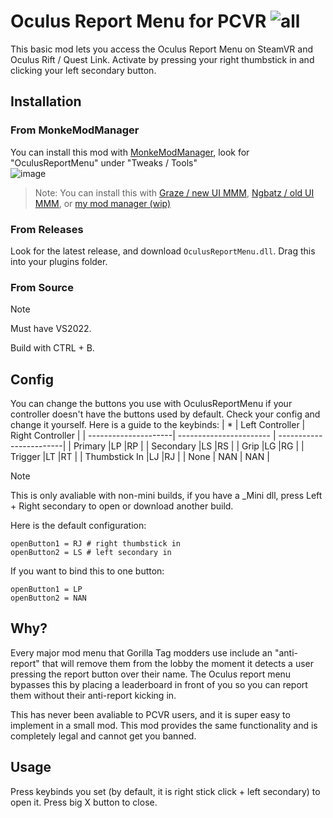 # Oculus Report Menu for PCVR ![all](https://img.shields.io/github/downloads/bingus-dev/OculusReportMenu/total)
This basic mod lets you access the Oculus Report Menu on SteamVR and Oculus Rift / Quest Link. Activate by pressing your right thumbstick in and clicking your left secondary button.

## Installation
### From MonkeModManager
You can install this mod with [MonkeModManager](https://github.com/the-graze/monkemodmanager), look for "OculusReportMenu" under "Tweaks / Tools" <br>
![image](https://github.com/user-attachments/assets/21879ee0-dd12-446f-9a3b-8782fae407fb)

> Note: You can install this with [Graze / new UI MMM](https://github.com/the-graze/monkemodmanager), [Ngbatz / old UI MMM](https://github.com/ngbatzyt/monkemodmanager), or [my mod manager (wip)](https://github.com/sirkingbinx/binxmodmanager)

### From Releases
Look for the latest release, and download ``OculusReportMenu.dll``. Drag this into your plugins folder.

### From Source
> [!NOTE]
> Must have VS2022.

Build with CTRL + B.

## Config
You can change the buttons you use with OculusReportMenu if your controller doesn't have the buttons used by default. Check your config and change it yourself.
Here is a guide to the keybinds:
| *                        | Left Controller   | Right Controller |
| ---------------------| ----------------------- | ------------------------|
| Primary            |LP                          |RP                          |
| Secondary        |LS                          |RS                          |
| Grip                   |LG                         |RG                          |
| Trigger               |LT                         |RT                          |
| Thumbstick In |LJ                            |RJ                          |
| None | NAN | NAN |

> [!NOTE]
> This is only avaliable with non-mini builds, if you have a _Mini dll, press Left + Right secondary to open or download another build.

Here is the default configuration:
```
openButton1 = RJ # right thumbstick in
openButton2 = LS # left secondary in
```

If you want to bind this to one button:
```
openButton1 = LP
openButton2 = NAN
```

## Why?
Every major mod menu that Gorilla Tag modders use include an "anti-report" that will remove them from the lobby the moment it detects a user pressing the report button over their name. The Oculus report menu bypasses this by placing a leaderboard in front of you so you can report them without their anti-report kicking in.

This has never been avaliable to PCVR users, and it is super easy to implement in a small mod. This mod provides the same functionality and is completely legal and cannot get you banned.

## Usage
Press keybinds you set (by default, it is right stick click + left secondary) to open it. Press big X button to close.
